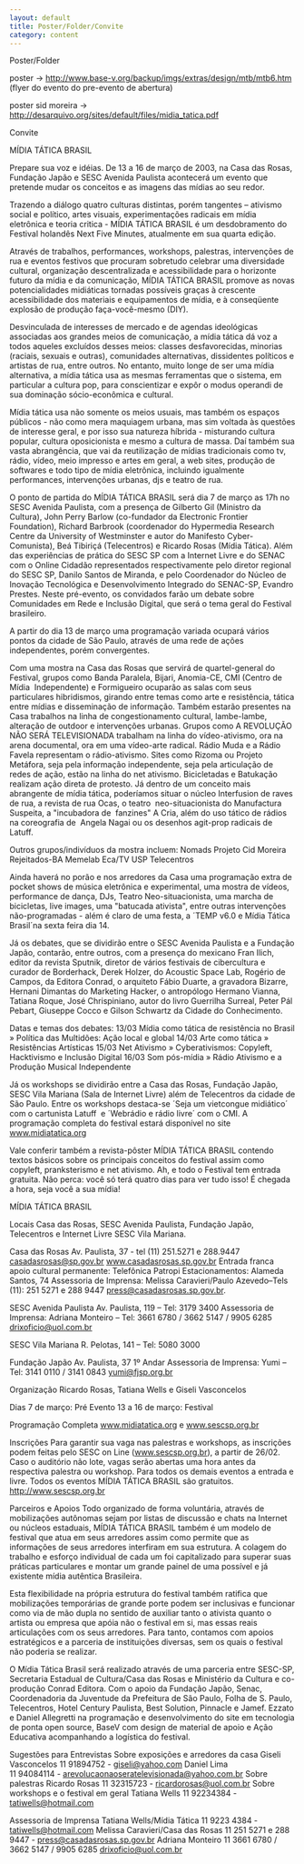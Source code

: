 ```yaml
---
layout: default
title: Poster/Folder/Convite
category: content
---
```


Poster/Folder

poster -> http://www.base-v.org/backup/imgs/extras/design/mtb/mtb6.htm (flyer do evento do pre-evento de abertura) 

poster sid moreira -> http://desarquivo.org/sites/default/files/midia_tatica.pdf

Convite

MÍDIA TÁTICA BRASIL

Prepare sua voz e idéias. De 13 a 16 de março de 2003, na Casa das Rosas, Fundação Japão e SESC Avenida Paulista acontecerá um evento que pretende mudar os conceitos e as imagens das mídias ao seu redor.

Trazendo a diálogo quatro culturas distintas, porém tangentes – ativismo social e político, artes visuais, experimentações radicais em mídia eletrônica e teoria critica - MÍDIA TÁTICA BRASIL é um desdobramento do Festival holandês Next Five Minutes, atualmente em sua quarta edição.

Através de trabalhos, performances, workshops, palestras, intervenções de rua e eventos festivos que procuram sobretudo celebrar uma diversidade cultural, organização descentralizada e acessibilidade para o horizonte futuro da mídia e da comunicação, MÍDIA TÁTICA BRASIL promove as novas potencialidades midiáticas tornadas possíveis graças à crescente acessibilidade dos materiais e equipamentos de mídia, e à conseqüente explosão de produção faça-você-mesmo (DIY).

Desvinculada de interesses de mercado e de agendas ideológicas associadas aos grandes meios de comunicação, a mídia tática dá voz a todos aqueles excluídos desses meios: classes desfavorecidas, minorias (raciais, sexuais e outras), comunidades alternativas, dissidentes políticos e artistas de rua, entre outros. No entanto, muito longe de ser uma mídia alternativa, a mídia tática usa as mesmas ferramentas que o sistema, em particular a cultura pop, para conscientizar e expôr o modus operandi de sua dominação sócio-econômica e cultural.

Mídia tática usa não somente os meios usuais, mas também os espaços públicos - não como mera maquiagem urbana, mas sim voltada às questões de interesse geral, e por isso sua natureza híbrida - misturando cultura popular, cultura oposicionista e mesmo a cultura de massa. Daí também sua vasta abrangência, que vai da reutilização de mídias tradicionais como tv, rádio, vídeo, meio impresso e artes em geral, a web sites, produção de softwares e todo tipo de mídia eletrônica, incluindo igualmente performances, intervenções urbanas, djs e teatro de rua.

O ponto de partida do MÍDIA TÁTICA BRASIL será dia 7 de março as 17h no SESC Avenida Paulista, com a presença de Gilberto Gil (Ministro da Cultura), John Perry Barlow (co-fundador da Electronic Frontier Foundation), Richard Barbrook (coordenador do Hypermedia Research Centre da University of Westminster e autor do Manifesto Cyber-Comunista), Beá Tibiriçá (Telecentros) e Ricardo Rosas (Mídia Tática). Além das experiências de prática do SESC SP com a Internet Livre e do SENAC com o Online Cidadão representados respectivamente pelo diretor regional do SESC SP, Danilo Santos de Miranda, e pelo Coordenador do Núcleo de Inovação Tecnológica e Desenvolvimento Integrado do SENAC-SP, Evandro Prestes. Neste pré-evento, os convidados farão um debate sobre Comunidades em Rede e Inclusão Digital, que será o tema geral do Festival brasileiro.

A partir do dia 13 de março uma programação variada ocupará vários pontos da cidade de São Paulo, através de uma rede de ações independentes, porém convergentes.

Com uma mostra na Casa das Rosas que servirá de quartel-general do Festival, grupos como Banda Paralela, Bijari, Anomia-CE, CMI (Centro de Mídia  Independente) e Formigueiro ocuparão as salas com seus particulares hibridismos, girando entre temas como arte e resistência, tática entre mídias e disseminação de informação. Também estarão presentes na Casa trabalhos na linha de congestionamento cultural, lambe-lambe, alteração de outdoor e intervenções urbanas. Grupos como A REVOLUÇÃO NÃO SERÁ TELEVISIONADA trabalham na linha do vídeo-ativismo, ora na arena documental, ora em uma vídeo-arte radical. Rádio Muda e a Rádio Favela representam o rádio-ativismo. Sites como Rizoma ou Projeto Metáfora, seja pela informação independente, seja pela articulação de redes de ação, estão na linha do net ativismo. Bicicletadas e Batukação realizam ação direta de protesto. Já dentro de um conceito mais abrangente de mídia tática, poderíamos situar o núcleo Interfusion de raves de rua, a revista de rua Ocas, o teatro  neo-situacionista do Manufactura Suspeita, a "incubadora de  fanzines" A Cria, além do uso tático de rádios na coreografia de  Angela Nagai ou os desenhos agit-prop radicais de Latuff.

Outros grupos/indivíduos da mostra incluem:
Nomads
Projeto Cid Moreira
Rejeitados-BA
Memelab
Eca/TV USP
Telecentros

Ainda haverá no porão e nos arredores da Casa uma programação extra de pocket shows de música eletrônica e experimental, uma mostra de vídeos, performance de dança, DJs, Teatro Neo-situacionista, uma marcha de bicicletas, live images, uma "batucada ativista", entre outras intervenções não-programadas - além é claro de uma festa, a ´TEMP v6.0 e Mídia Tática Brasil´na sexta feira dia 14.

Já os debates, que se dividirão entre o SESC Avenida Paulista e a Fundação Japão, contarão, entre outros, com a presença do mexicano Fran Ilich, editor da revista Sputnik, diretor de vários festivais de cibercultura e curador de Borderhack, Derek Holzer, do Acoustic Space Lab, Rogério de Campos, da Editora Conrad, o arquiteto Fábio Duarte, a gravadora Bizarre, Hernani Dimantas do Marketing Hacker, o antropólogo Hermano Vianna, Tatiana Roque, José Chrispiniano, autor do livro Guerrilha Surreal, Peter Pál Pebart, Giuseppe Cocco e Gilson Schwartz da Cidade do Conhecimento.

Datas e temas dos debates:
13/03 Mídia como tática de resistência no Brasil » Política das Multidões: Ação local e global
14/03 Arte como tática » Resistências Artísticas 
15/03 Net Ativismo » Cyberativismos: Copyleft, Hacktivismo e Inclusão Digital
16/03 Som pós-mídia » Rádio Ativismo e a Produção Musical Independente 

Já os workshops se dividirão entre a Casa das Rosas, Fundação Japão, SESC Vila Mariana (Sala de Internet Livre) além de Telecentros da cidade de São Paulo. Entre os workshops destaca-se ´Seja um vietcongue midiático´ com o cartunista Latuff  e ´Webrádio e rádio livre´ com o CMI. A programação completa do festival estará disponível no site www.midiatatica.org 

Vale conferir também a revista-pôster MÍDIA TÁTICA BRASIL contendo textos básicos sobre os principais conceitos do festival assim como copyleft, pranksterismo e net ativismo. Ah, e todo o Festival tem entrada gratuita.  Não perca: você só terá quatro dias para ver tudo isso!
É chegada a hora, seja você a sua mídia!




MÍDIA TÁTICA BRASIL

Locais
Casa das Rosas, SESC Avenida Paulista, Fundação Japão, Telecentros e Internet Livre SESC Vila Mariana.

Casa das Rosas 
Av. Paulista, 37 - tel (11) 251.5271 e 288.9447 
casadasrosas@sp.gov.br 
www.casadasrosas.sp.gov.br 
Entrada franca 
apoio cultural permanente: Telefônica 
Patropi Estacionamentos: Alameda Santos, 74 
Assessoria de Imprensa: 
Melissa Caravieri/Paulo Azevedo–Tels (11): 251 5271 e 288 9447 
press@casadasrosas.sp.gov.br. 

SESC Avenida Paulista 
Av. Paulista, 119 – Tel: 3179 3400 
Assessoria de Imprensa: 
Adriana Monteiro – Tel: 3661 6780 / 3662 5147 / 9905 6285
drixoficio@uol.com.br

SESC Vila Mariana 
R. Pelotas, 141 – Tel: 5080 3000 

Fundação Japão 
Av. Paulista, 37 1º Andar 
Assessoria de Imprensa: 
Yumi – Tel: 3141 0110 / 3141 0843 
yumi@fjsp.org.br


Organização
Ricardo Rosas, Tatiana Wells e Giseli Vasconcelos

Dias
7 de março: Pré Evento
13 a 16 de março: Festival

Programação Completa
www.midiatatica.org e www.sescsp.org.br 

Inscrições
Para garantir sua vaga nas palestras e workshops, as inscrições podem feitas pelo SESC on Line (www.sescsp.org.br), a partir de 26/02. Caso o auditório não lote, vagas serão abertas uma hora antes da respectiva palestra ou workshop. Para todos os demais eventos a entrada e livre. Todos os eventos MÍDIA TÁTICA BRASIL são gratuitos. http://www.sescsp.org.br 

Parceiros e Apoios
Todo organizado de forma voluntária, através de mobilizações autônomas sejam por listas de discussão e chats na Internet ou núcleos estaduais, MÍDIA TÁTICA BRASIL também é um modelo de festival que atua em seus arredores assim como permite que as informações de seus arredores interfiram em sua estrutura. A colagem do trabalho e esforço individual de cada um foi capitalizado para superar suas práticas particulares e montar um grande painel de uma possível e  já existente mídia autêntica Brasileira. 

Esta flexibilidade na própria estrutura do festival também ratifica que mobilizações temporárias de grande porte podem ser inclusivas e funcionar como via de mão dupla no sentido de auxiliar tanto o ativista quanto o artista ou empresa que apóia não o festival em si, mas essas reais articulações com os seus arredores. Para tanto, contamos com apoios estratégicos e a parceria de instituições diversas, sem os quais o festival não poderia se realizar.

O Mídia Tática Brasil será realizado através de uma parceria entre SESC-SP, Secretaria Estadual de Cultura/Casa das Rosas e Ministério da Cultura e co-produção Conrad Editora. Com o apoio da Fundação Japão, Senac, Coordenadoria da Juventude da Prefeitura de São Paulo, Folha de S. Paulo, Telecentros, Hotel Century Paulista, Best Solution, Pinnacle e Jamef. Ezzato e Daniel Allegretti na programação e desenvolvimento do site em tecnologia de ponta open source, BaseV com design de material de apoio e Ação Educativa acompanhando a logística do festival.

Sugestões para Entrevistas
Sobre exposições e arredores da casa 
Giseli Vasconcelos 
11 91894752 - giseli@yahoo.com 
Daniel Lima  
11 94084114 - arevolucaonaoseratelevisionada@yahoo.com.br 
Sobre palestras 
Ricardo Rosas 
11 32315723 - ricardorosas@uol.com.br 
Sobre workshops e o festival em geral 
Tatiana Wells 
11 92234384 - tatiwells@hotmail.com 

Assessoria de Imprensa
Tatiana Wells/Mídia Tática 
11 9223 4384 - tatiwells@hotmail.com
Melissa Caravieri/Casa das Rosas 
11 251 5271 e 288 9447 - press@casadasrosas.sp.gov.br 
Adriana Monteiro 
11 3661 6780 / 3662 5147 / 9905 6285 drixoficio@uol.com.br


